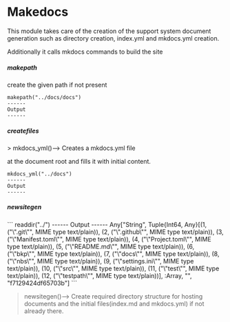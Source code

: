 <h1>Makedocs</h1>
<div class="markdown"><p>This module takes care of the creation of the support system document generation such as directory creation, index.yml and mkdocs.yml creation.</p>
<p>Additionally it calls mkdocs commands to build the site</p>
</div>
<div class="markdown"><h5>makepath</h5>
</div>
create the given path if not present



```
makepath("../docs/docs")
------
Output
------

```

<div class="markdown"><h5>createfiles</h5>
</div>
> mkdocs_yml()–> Creates a mkdocs.yml file


at the document root and fills it with initial content.



```
mkdocs_yml("../docs")
------
Output
------

```

<div class="markdown"><h5>newsitegen</h5>
</div>
```
readdir("../")
------
Output
------
Any["String", Tuple{Int64, Any}[(1, ("\".git\"", MIME type text/plain)), (2, ("\".github\"", MIME type text/plain)), (3, ("\"Manifest.toml\"", MIME type text/plain)), (4, ("\"Project.toml\"", MIME type text/plain)), (5, ("\"README.md\"", MIME type text/plain)), (6, ("\"bkp\"", MIME type text/plain)), (7, ("\"docs\"", MIME type text/plain)), (8, ("\"nbs\"", MIME type text/plain)), (9, ("\"settings.ini\"", MIME type text/plain)), (10, ("\"src\"", MIME type text/plain)), (11, ("\"test\"", MIME type text/plain)), (12, ("\"testpath\"", MIME type text/plain))], :Array, "", "f7129424df65703b"]
```

> newsitegen()–> Create required directory structure for hosting documents and the initial files(index.md and mkdocs.yml) if not already there.





